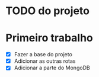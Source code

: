 # TODO do projeto

# Primeiro trabalho

- [X] Fazer a base do projeto
- [X] Adicionar as outras rotas
- [X] Adicionar a parte do MongoDB
